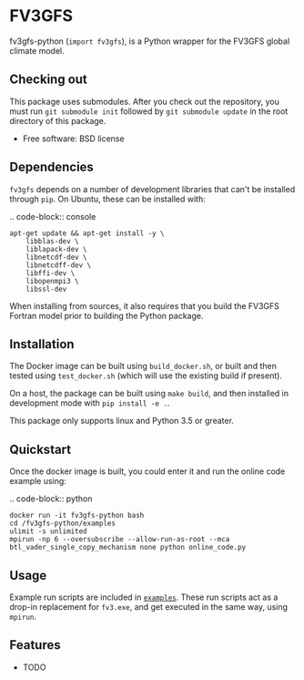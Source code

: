 
FV3GFS
======


fv3gfs-python (`import fv3gfs`), is a Python wrapper for the FV3GFS
global climate model.


Checking out
------------

This package uses submodules. After you check out the repository, you must run
`git submodule init` followed by `git submodule update` in the root directory of this package.


* Free software: BSD license

Dependencies
------------

`fv3gfs` depends on a number of development libraries that can't be installed through `pip`.
On Ubuntu, these can be installed with:

.. code-block:: console

    apt-get update && apt-get install -y \
        libblas-dev \
        liblapack-dev \
        libnetcdf-dev \
        libnetcdff-dev \
        libffi-dev \
        libopenmpi3 \
        libssl-dev 

When installing from sources, it also requires that you build the FV3GFS Fortran model prior
to building the Python package.


Installation
------------

The Docker image can be built using `build_docker.sh`, or built and then
tested using `test_docker.sh` (which will use the existing build if present).

On a host, the package can be built using `make build`, and then installed
in development mode with `pip install -e .`.

This package only supports linux and Python 3.5 or greater.

Quickstart
----------

Once the docker image is built, you could enter it and run the online code example using:

.. code-block:: python

    docker run -it fv3gfs-python bash
    cd /fv3gfs-python/examples
    ulimit -s unlimited
    mpirun -np 6 --oversubscribe --allow-run-as-root --mca btl_vader_single_copy_mechanism none python online_code.py

Usage
-----

Example run scripts are included in [`examples`](https://github.com/VulcanClimateModeling/fv3gfs/tree/master/sorc/fv3gfs.fd/cython_wrapper/examples).
These run scripts act as a drop-in replacement for `fv3.exe`, and get executed
in the same way, using `mpirun`.

Features
--------

* TODO
